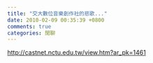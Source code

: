 ```yaml
---
title: "交大數位音樂創作社的悲歌..."
date: 2010-02-09 00:35:39 +0800
comments: true
categories: 閒聊
---
```

<p><a href="http://castnet.nctu.edu.tw/view.htm?ar_pk=1461">http://castnet.nctu.edu.tw/view.htm?ar_pk=1461</a></p>
